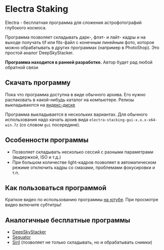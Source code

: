 # Electra Staking
Electra - бесплатная программа для сложения астрофотографий глубокого космоса.

Программа позволяет складывать дарк-, флэт- и лайт- кадры и на выходе получать
tif или fits-файл с конечным линейным фото, которое можно обрабатывать в других
программах (например в PhotoShop). Это простой аналог DeepSkyStacker.

**Программа находится в ранней разработке.** Автор будет рад любой обратной связи

## Скачать программу
Пока что программа доступна в виде обычного архива. Его нужно распаковать в какой-нибудь
каталог на компьютере. Релизы выкладываются на [яндекс-диске](https://disk.yandex.ru/d/acwvVPFGZ6gUpQ)

Программа выкладывается в нескольких вариантах. Для обычного использования надо качать архив
вида `electra-stacking-gui-x.x.x-x64-win.7z` (со словом `gui` посередине).

## Особенности программы
* Позволяет складывать несколько сессий с разными параметрами (выдержкой, ISO и т.д.)
* При большом количестве light-кадров позволяет в автоматическом режиме отключить кадры со смазами,
проблемами фокусировки и т.п.

## Как пользоваться программой
Краткое видео по использованию программы [на ютубе](https://youtu.be/hG3dr9aAHs8).
При просмотре видео включите субтитры!

## Аналогичные бесплатные программы
* [DeepSkyStacker](http://deepskystacker.free.fr/english/index.html)
* [Sequator](https://sites.google.com/view/sequator/)
* [Siril](https://siril.org/) (позволяет не только складывать, но и обрабатывать снимки)
